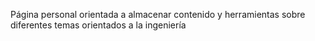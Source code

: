 Página personal orientada a almacenar contenido y herramientas sobre diferentes temas orientados a la ingeniería
